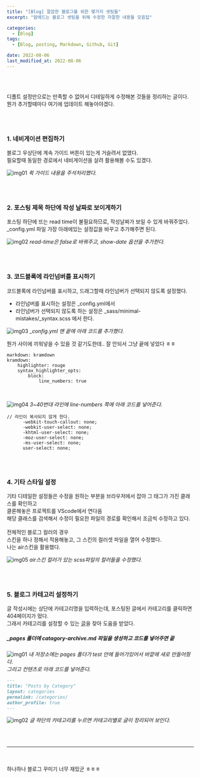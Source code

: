 ```yaml
---
title: "[Blog] 깔끔한 블로그를 위한 몇가지 셋팅들"
excerpt: "맘에드는 블로그 셋팅을 위해 수정한 자잘한 내용들 모음집"

categories:
  - [Blog]
tags:
  - [Blog, posting, Markdown, Github, Git]

date: 2022-08-06
last_modified_at: 2022-08-06
---
```


<br>
<br>

디폴트 설정만으로는 만족할 수 없어서 디테일하게 수정해본 것들을 정리하는 글이다.<br>
뭔가 추가할때마다 여기에 업데이트 해놓아야겠다.

<br>
<br>

### 1. 네비게이션 편집하기

블로그 우상단에 계속 가이드 버튼이 있는게 거슬려서 없앴다.<br>
필요할때 동일한 경로에서 네비게이션을 살려 활용해볼 수도 있겠다.

![img01](https://user-images.githubusercontent.com/81657811/183248031-93f90dc5-bb59-4ee4-b0ea-c22d19f6c33d.png)
_퀵 가이드 내용을 주석처리했다._

<br>
<br>

### 2. 포스팅 제목 하단에 작성 날짜로 보이게하기

포스팅 하단에 뜨는 read time이 불필요하므로, 작성날짜가 보일 수 있게 바꿔주었다. <br>
\_config.yml 파일 가장 아래에있는 설정값을 바꾸고 추가해주면 된다.

![img02](https://user-images.githubusercontent.com/81657811/183248193-7662754c-dcd2-4be6-b4f0-e7394ff8d397.png)
_read-time은 false로 바꿔주고, show-date 옵션을 추가한다._

<br>
<br>

### 3. 코드블록에 라인넘버를 표시하기

코드블록에 라인넘버를 표시하고, 드래그할때 라인넘버가 선택되지 않도록 설정했다.

- 라인넘버를 표시하는 설정은 \_config.yml에서
- 라인넘버가 선택되지 않도록 하는 설정은 \_sass/minimal-mistakes/\_syntax.scss 에서 한다.

![img03](https://user-images.githubusercontent.com/81657811/183248552-7e6ca3db-509c-4d05-98a5-3dc3bdc4c0ae.png)
_\_config.yml 맨 끝에 아래 코드를 추가했다._

뭔가 사이에 끼워넣을 수 있을 것 같기도한데.. 잘 안되서 그냥 끝에 넣었다 ㅎㅎ

```
markdown: kramdown
kramdown:
    highlighter: rouge
    syntax_highlighter_opts:
        block:
            line_numbers: true
```

<br>

![img04](https://user-images.githubusercontent.com/81657811/183248671-d6128296-901d-4a5b-9614-b686a3e48d8c.png)
_3~40번대 라인에 line-numbers 쪽에 아래 코드를 넣어준다._

```
// 라인이 복사되지 않게 한다.
      -webkit-touch-callout: none;
      -webkit-user-select: none;
      -khtml-user-select: none;
      -moz-user-select: none;
      -ms-user-select: none;
      user-select: none;
```

<br>
<br>

### 4. 기타 스타일 설정

기타 디테일한 설정들은 수정을 원하는 부분을 브라우저에서 잡아 그 태그가 가진 클래스를 확인하고 <br>
클론해놓은 프로젝트를 VScode에서 연다음 <br>
해당 클래스를 검색해서 수정이 필요한 파일의 경로를 확인해서 조금씩 수정하고 있다.
<br>
<br>
전체적인 블로그 컬러의 경우<br>
스킨을 하나 정해서 적용해놓고, 그 스킨의 컬러셋 파일을 열어 수정했다.<br>
나는 air스킨을 활용했다.

![img05](https://user-images.githubusercontent.com/81657811/183248809-ec82ae0e-e943-4082-baf5-a8cbd8388d66.png)
_air스킨 컬러가 있는 scss파일의 컬러들을 수정했다._

<br>
<br>

### 5. 블로그 카테고리 설정하기

글 작성시에는 상단에 카테고리명을 입력하는데, 포스팅된 글에서 카테고리를 클릭하면 404페이지가 떴다.<br>
그래서 카테고리를 설정할 수 있는 [글]을 찾아 도움을 받았다.
<br>

##### \_pages 폴더에 catagory-archive.md 파일을 생성하고 코드를 넣어주면 끝

![img01](https://user-images.githubusercontent.com/81657811/183286404-0275d1da-de21-4285-a1b0-bcdebb858f18.png)
_내 저장소에는 pages 폴더가 test 안에 들어가있어서 바깥에 새로 만들어줬다.<br>
그리고 컨텐츠로 아래 코드를 넣어준다._

```markdown
---
title: "Posts by Category"
layout: categories
permalink: /categories/
author_profile: true
---
```

![img02](https://user-images.githubusercontent.com/81657811/183286408-7575ea9b-511f-4fa4-bec2-214903d8b481.png)
_글 하단의 카테고리를 누르면 카테고리별로 글이 정리되어 보인다._

<br>
<br>
<hr/>
<br>
<br>
하나하나 블로그 꾸미기 너무 재밌군 ㅎㅎㅎ

[글]: https://devinlife.com/howto%20github%20pages/category-tag/
